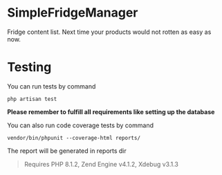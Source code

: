 # SimpleFridgeManager
Fridge content list. Next time your products would not rotten as easy as now.

# Testing
You can run tests by command
```
php artisan test
```
**Please remember to fulfill all requirements like setting up the database**

You can also run code coverage tests by command
```
vendor/bin/phpunit --coverage-html reports/
```
The report will be generated in reports dir
> Requires PHP 8.1.2, Zend Engine v4.1.2, Xdebug v3.1.3
